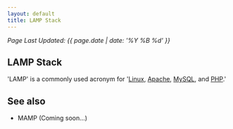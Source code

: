 ```yaml
---
layout: default
title: LAMP Stack
---
```

_Page Last Updated: {{ page.date | date: '%Y %B %d' }}_
<br>

## LAMP Stack

'LAMP' is a commonly used acronym for '[Linux](/docs/Linux), [Apache](/docs/Apache), [MySQL](/docs/MySQL), and [PHP](/docs/PHP).'

See also
--------

-   MAMP (Coming soon...)
